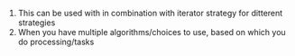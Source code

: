1. This can be used with in combination with iterator strategy for ditterent strategies
2. When you have multiple algorithms/choices to use, based on which you do processing/tasks